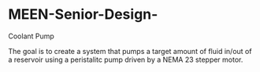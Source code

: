 # MEEN-Senior-Design-
Coolant Pump

The goal is to create a system that pumps a target amount of fluid in/out of a reservoir using a peristalitc pump driven by a NEMA 23 stepper motor.
